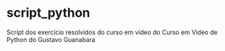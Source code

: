# script_python
Script dos exercício resolvidos  do curso em vídeo do Curso em Vídeo de Python do Gustavo Guanabara
